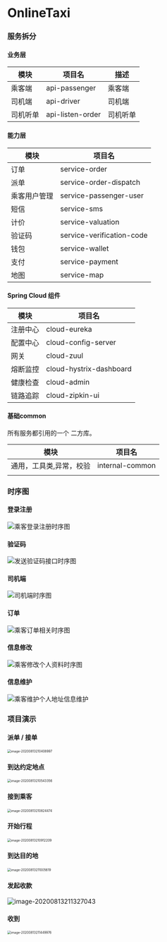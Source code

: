 # OnlineTaxi
### 服务拆分

#### 业务层

| 模块     | 项目名           | 描述     |
| -------- | ---------------- | -------- |
| 乘客端   | api-passenger    | 乘客端   |
| 司机端   | api-driver       | 司机端   |
| 司机听单 | api-listen-order | 司机听单 |

#### 能力层

| 模块         | 项目名                    |
| ------------ | ------------------------- |
| 订单         | service-order             |
| 派单         | service-order-dispatch    |
| 乘客用户管理 | service-passenger-user    |
| 短信         | service-sms               |
| 计价         | service-valuation         |
| 验证码       | service-verification-code |
| 钱包         | service-wallet            |
| 支付         | service-payment           |
| 地图         | service-map               |

#### Spring Cloud 组件

| 模块     | 项目名                  |
| -------- | ----------------------- |
| 注册中心 | cloud-eureka            |
| 配置中心 | cloud-config-server     |
| 网关     | cloud-zuul              |
| 熔断监控 | cloud-hystrix-dashboard |
| 健康检查 | cloud-admin             |
| 链路追踪 | cloud-zipkin-ui         |

#### 基础common

所有服务都引用的一个 二方库。

| 模块                    | 项目名          |
| ----------------------- | --------------- |
| 通用，工具类,异常，校验 | internal-common |
|                         |                 |

### 时序图

#### 登录注册

![乘客登录注册时序图](.doc/README/乘客登录注册时序图.png)

#### 验证码

![发送验证码接口时序图](.doc/README/发送验证码接口时序图.png)

#### 司机端

![司机端时序图](.doc/README/司机端时序图.png)

#### 订单

![乘客订单相关时序图](.doc/README/乘客订单相关时序图.png)

#### 信息修改

![乘客修改个人资料时序图](.doc/README/乘客修改个人资料时序图.png)

#### 信息维护

![乘客维护个人地址信息维护](.doc/README/乘客维护个人地址信息维护.png)

### 项目演示

#### 派单 / 接单

<img src=".doc/README/image-20200813210408997.png" alt="image-20200813210408997" style="zoom: 50%;" />

#### 到达约定地点

<img src=".doc/README/image-20200813210543356.png" alt="image-20200813210543356" style="zoom:50%;" />

#### 接到乘客

<img src=".doc/README/image-20200813210824474.png" alt="image-20200813210824474" style="zoom:50%;" />

#### 开始行程

<img src=".doc/README/image-20200813210912209.png" alt="image-20200813210912209" style="zoom:50%;" />

#### 到达目的地

<img src=".doc/README/image-20200813211005619.png" alt="image-20200813211005619" style="zoom:50%;" />

#### 发起收款

![image-20200813211327043](.doc/README/image-20200813211327043.png)

#### 收到

<img src=".doc/README/image-20200813211449976.png" alt="image-20200813211449976" style="zoom:50%;" />